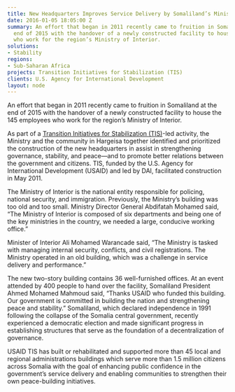 ```yaml
---
title: New Headquarters Improves Service Delivery by Somaliland’s Ministry of Interior
date: 2016-01-05 18:05:00 Z
summary: An effort that began in 2011 recently came to fruition in Somaliland at the
  end of 2015 with the handover of a newly constructed facility to house the 145 employees
  who work for the region’s Ministry of Interior.
solutions:
- Stability
regions:
- Sub-Saharan Africa
projects: Transition Initiatives for Stabilization (TIS)
clients: U.S. Agency for International Development
layout: node
---
```


An effort that began in 2011 recently came to fruition in Somaliland at the end of 2015 with the handover of a newly constructed facility to house the 145 employees who work for the region’s Ministry of Interior.

As part of a [Transition Initiatives for Stabilization (TIS)](/our-work/projects/somalia—transition-initiatives-stabilization-tis)-led activity, the Ministry and the community in Hargeisa together identified and prioritized the construction of the new headquarters in assist in strengthening governance, stability, and peace—and to promote better relations between the government and citizens. TIS, funded by the U.S. Agency for International Development (USAID) and led by DAI, facilitated construction in May 2011.

The Ministry of Interior is the national entity responsible for policing, national security, and immigration. Previously, the Ministry’s building was too old and too small. Ministry Director General Abdifatah Mohamed said, “The Ministry of Interior is composed of six departments and being one of the key ministries in the country, we needed a large, conducive working office.”

Minister of Interior Ali Mohamed Warancade said, “The Ministry is tasked with managing internal security, conflicts, and civil registrations. The Ministry operated in an old building, which was a challenge in service delivery and performance.”

The new two-story building contains 36 well-furnished offices. At an event attended by 400 people to hand over the facility, Somaliland President Ahmed Mohamed Mahmoud said, “Thanks USAID who funded this building. Our government is committed in building the nation and strengthening peace and stability.” Somaliland, which declared independence in 1991 following the collapse of the Somalia central government, recently experienced a democratic election and made significant progress in establishing structures that serve as the foundation of a decentralization of governance.

USAID TIS has built or rehabilitated and supported more than 45 local and regional administrations buildings which serve more than 1.5 million citizens across Somalia with the goal of enhancing public confidence in the government’s service delivery and enabling communities to strengthen their own peace-building initiatives.
